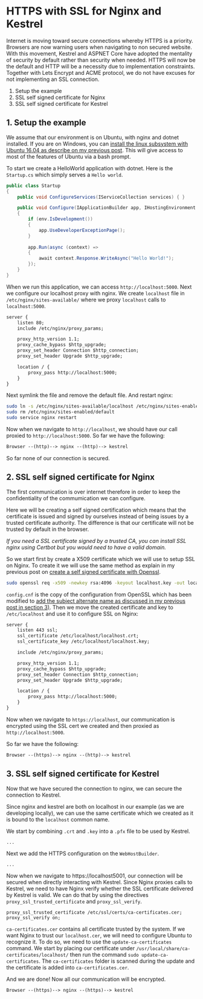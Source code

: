 # HTTPS with SSL for Nginx and Kestrel

Internet is moving toward secure connections whereby HTTPS is a priority. Browsers are now warning users when navigating to non secured website. With this movement, Kestrel and ASPNET Core have adopted the mentality of security by default rather than security when needed. HTTPS will now be the default and HTTP will be a necessity due to implementation constraints. Together with Lets Encrypt and ACME protocol, we do not have excuses for not implementing an SSL connection.

1. Setup the example
2. SSL self signed certificate for Nginx
3. SSL self signed certificate for Kestrel

## 1. Setup the example

We assume that our environment is on Ubuntu, with nginx and dotnet installed.
If you are on Windows, you can [install the linux subsystem with Ubuntu 16.04 as describe on my previous post](https://kimsereyblog.blogspot.com/2018/03/install-dotnet-on-ubuntu-with-linux.html). This will give access to most of the features of Ubuntu via a bash prompt.

To start we create a HelloWorld application with dotnet. Here is the `Startup.cs` which simply serves a `Hello world`.

```c#
public class Startup
{
    public void ConfigureServices(IServiceCollection services) { }

    public void Configure(IApplicationBuilder app, IHostingEnvironment env)
    {
        if (env.IsDevelopment())
        {
            app.UseDeveloperExceptionPage();
        }
        
        app.Run(async (context) =>
        {
            await context.Response.WriteAsync("Hello World!");
        });
    }
}
```

When we run this application, we can access `http://localhost:5000`.
Next we configure our localhost proxy with nginx. We create `localhost` file in `/etc/nginx/sites-available/` where we proxy `localhost` calls to `localhost:5000`.

```txt
server {
    listen 80;
    include /etc/nginx/proxy_params;

    proxy_http_version 1.1;
    proxy_cache_bypass $http_upgrade;
    proxy_set_header Connection $http_connection;
    proxy_set_header Upgrade $http_upgrade;

    location / {
        proxy_pass http://localhost:5000;
    }
}
```

Next symlink the file and remove the default file. And restart nginx:

```sh
sudo ln -s /etc/nginx/sites-available/localhost /etc/nginx/sites-enabled/localhost
sudo rm /etc/nginx/sites-enabled/default
sudo service nginx restart
```

Now when we navigate to `http://localhost`, we should have our call proxied to `http://localhost:5000`. So far we have the following:

```txt
Browser --(http)--> nginx --(http)--> kestrel
```

So far none of our connection is secured.

## 2. SSL self signed certificate for Nginx

The first communication is over internet therefore in order to keep the confidentiality of the commumication we can configure.

Here we will be creating a self signed certification which means that the certificate is issued and signed by ourselves instead of being issues by a trusted certificate authority. The difference is that our certificate will not be trusted by default in the browser. 

_If you need a SSL certificate signed by a trusted CA, you can install SSL nginx using Certbot but you would need to have a valid domain._

So we start first by create a X509 certificate which we will use to setup SSL on Nginx. To create it we will use the same method as explain in my previous post on [create a self signed certificate with Openssl](https://kimsereyblog.blogspot.com/2018/07/selfsigned-certificate-for-identity.html).

```sh
sudo openssl req -x509 -newkey rsa:4096 -keyout localhost.key -out localhost.crt -days 3650 -nodes -subj "/CN=localhost" -config config.cnf
```

`config.cnf` is the copy of the configuration from OpenSSL which has been modified to [add the subject alternate name as discussed in my previous post in section 3)](https://kimsereyblog.blogspot.com/2018/07/selfsigned-certificate-for-identity.html).
Then we move the created certificate and key to `/etc/localhost` and use it to configure SSL on Nginx:

```txt
server {
    listen 443 ssl;
    ssl_certificate /etc/localhost/localhost.crt;
    ssl_certificate_key /etc/localhost/localhost.key;

    include /etc/nginx/proxy_params;

    proxy_http_version 1.1;
    proxy_cache_bypass $http_upgrade;
    proxy_set_header Connection $http_connection;
    proxy_set_header Upgrade $http_upgrade;

    location / {
        proxy_pass http://localhost:5000;
    }
}
```

Now when we navigate to `https://localhost`, our communication is encrypted using the SSL cert we created and then proxied as `http://localhost:5000`.

So far we have the following:

```txt
Browser --(https)--> nginx --(http)--> kestrel
```

## 3. SSL self signed certificate for Kestrel

Now that we have secured the connection to nginx, we can secure the connection to Kestrel.

Since nginx and kestrel are both on localhost in our example (as we are developing locally), we can use the same certificate which we created as it is bound to the `localhost` common name.

We start by combining `.crt` and `.key` into a `.pfx` file to be used by Kestrel.

```
...
```

Next we add the HTTPS configuration on the `WebHostBuilder`.

```
...
```

Now when we navigate to https://localhost5001, our connection will be secured when directly interacting with Kestrel. Since Nginx proxies calls to Kestrel, we need to have Nginx verify whether the SSL certificate delivered by Kestrel is valid. We can do that by using the directives `proxy_ssl_trusted_certificate` and `proxy_ssl_verify`.

```
proxy_ssl_trusted_certificate /etc/ssl/certs/ca-certificates.cer; 
proxy_ssl_verify on;
```

`ca-certificates.cer` contains all certificate trusted by the system. If we want Nginx to trust our `localhost.cer`, we will need to configure Ubuntu to recognize it. To do so, we need to use the `update-ca-certificates` command.
We start by placing our certificate under `/usr/local/share/ca-certificates/localhost/` then run the command `sudo update-ca-certificates`. The `ca-certificates` folder is scanned during the update and the certificate is added into `ca-certificates.cer`.

And we are done! Now all our communication will be encrypted.

```
Browser --(https)--> nginx --(https)--> kestrel
```